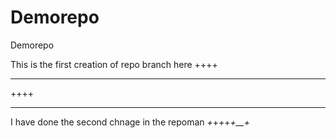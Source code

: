# Demorepo
Demorepo

This is the first creation of repo branch here
++++
_____
++++
_____


I have done the second chnage in the repoman
_+_+_+_+_+__+_
